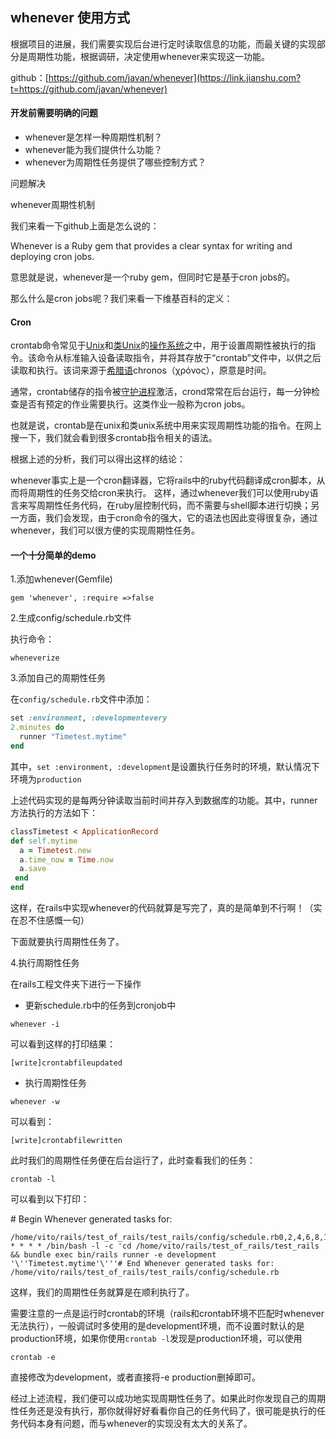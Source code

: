 ## whenever 使用方式

根据项目的进展，我们需要实现后台进行定时读取信息的功能，而最关键的实现部分是周期性功能，根据调研，决定使用whenever来实现这一功能。

github：[https://github.com/javan/whenever](https://link.jianshu.com?t=https://github.com/javan/whenever)

#### 开发前需要明确的问题

- whenever是怎样一种周期性机制？
- whenever能为我们提供什么功能？
- whenever为周期性任务提供了哪些控制方式？

问题解决

whenever周期性机制

我们来看一下github上面是怎么说的：

Whenever is a Ruby gem that provides a clear syntax for writing and deploying cron jobs.

意思就是说，whenever是一个ruby gem，但同时它是基于cron jobs的。

那么什么是cron jobs呢？我们来看一下维基百科的定义：

#### Cron

crontab命令常见于[Unix](https://link.jianshu.com?t=https://wikipedia.kfd.me/wiki/Unix)和[类Unix](https://link.jianshu.com?t=https://wikipedia.kfd.me/wiki/%E7%B1%BBUnix)的[操作系统](https://link.jianshu.com?t=https://wikipedia.kfd.me/wiki/%E6%93%8D%E4%BD%9C%E7%B3%BB%E7%BB%9F)之中，用于设置周期性被执行的指令。该命令从标准输入设备读取指令，并将其存放于“crontab”文件中，以供之后读取和执行。该词来源于[希腊语](https://link.jianshu.com?t=https://wikipedia.kfd.me/wiki/%E5%B8%8C%E8%85%8A%E8%AF%AD)chronos（χρόνος），原意是时间。

通常，crontab储存的指令被[守护进程](https://link.jianshu.com?t=https://wikipedia.kfd.me/wiki/%E5%AE%88%E6%8A%A4%E8%BF%9B%E7%A8%8B)激活，crond常常在后台运行，每一分钟检查是否有预定的作业需要执行。这类作业一般称为cron jobs。

也就是说，crontab是在unix和类unix系统中用来实现周期性功能的指令。在网上搜一下，我们就会看到很多crontab指令相关的语法。

根据上述的分析，我们可以得出这样的结论：

whenever事实上是一个cron翻译器，它将rails中的ruby代码翻译成cron脚本，从而将周期性的任务交给cron来执行。 这样，通过whenever我们可以使用ruby语言来写周期性任务代码，在ruby层控制代码，而不需要与shell脚本进行切换；另一方面，我们会发现，由于cron命令的强大，它的语法也因此变得很复杂，通过whenever，我们可以很方便的实现周期性任务。

#### 一个十分简单的demo

1.添加whenever(Gemfile)

`gem 'whenever', :require =>false`

2.生成config/schedule.rb文件

执行命令：

`wheneverize`

3.添加自己的周期性任务

在`config/schedule.rb`文件中添加：

```ruby
set :environment, :developmentevery
2.minutes do  
  runner "Timetest.mytime"
end
```

其中，`set :environment, :development`是设置执行任务时的环境，默认情况下环境为`production`

上述代码实现的是每两分钟读取当前时间并存入到数据库的功能。其中，runner方法执行的方法如下：

```ruby
classTimetest < ApplicationRecord
def self.mytime
  a = Timetest.new
  a.time_now = Time.now
  a.save
 end
end
```

这样，在rails中实现whenever的代码就算是写完了，真的是简单到不行啊！（实在忍不住感慨一句）

下面就要执行周期性任务了。

4.执行周期性任务

在rails工程文件夹下进行一下操作

- 更新schedule.rb中的任务到cronjob中

`whenever -i`

可以看到这样的打印结果：

`[write]crontabfileupdated`

- 执行周期性任务

`whenever -w`

可以看到：

`[write]crontabfilewritten`

此时我们的周期性任务便在后台运行了，此时查看我们的任务：

`crontab -l`

可以看到以下打印：

\# Begin Whenever generated tasks for: 

```shell
/home/vito/rails/test_of_rails/test_rails/config/schedule.rb0,2,4,6,8,10,12,14,16,18,20,22,24,26,28,30,32,34,36,38,40,42,44,46,48,50,52,54,56,58 * * * * /bin/bash -l -c 'cd /home/vito/rails/test_of_rails/test_rails && bundle exec bin/rails runner -e development '\''Timetest.mytime'\'''# End Whenever generated tasks for: /home/vito/rails/test_of_rails/test_rails/config/schedule.rb
```

这样，我们的周期性任务就算是在顺利执行了。

需要注意的一点是运行时crontab的环境（rails和crontab环境不匹配时whenever无法执行），一般调试时多使用的是development环境，而不设置时默认的是production环境，如果你使用`crontab -l`发现是production环境，可以使用

`crontab -e`

直接修改为development，或者直接将-e production删掉即可。

经过上述流程，我们便可以成功地实现周期性任务了。如果此时你发现自己的周期性任务还是没有执行，那你就得好好看看你自己的任务代码了，很可能是执行的任务代码本身有问题，而与whenever的实现没有太大的关系了。